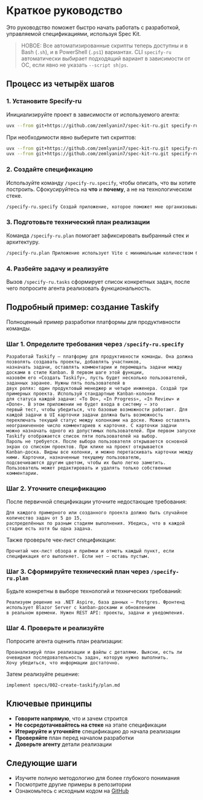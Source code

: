 # Краткое руководство

Это руководство поможет быстро начать работать с разработкой, управляемой спецификациями, используя Spec Kit.

> НОВОЕ: Все автоматизированные скрипты теперь доступны и в Bash (`.sh`), и в PowerShell (`.ps1`) вариантах. CLI `specify-ru` автоматически выбирает подходящий вариант в зависимости от ОС, если явно не указать `--script sh|ps`.

## Процесс из четырёх шагов

### 1. Установите Specify-ru

Инициализируйте проект в зависимости от используемого агента:

```bash
uvx --from git+https://github.com/zemlyanin7/spec-kit-ru.git specify-ru init <PROJECT_NAME>
```

При необходимости явно выберите тип скриптов:
```bash
uvx --from git+https://github.com/zemlyanin7/spec-kit-ru.git specify-ru init <PROJECT_NAME> --script ps  # принудительно PowerShell
uvx --from git+https://github.com/zemlyanin7/spec-kit-ru.git specify-ru init <PROJECT_NAME> --script sh  # принудительно POSIX-оболочка
```

### 2. Создайте спецификацию

Используйте команду `/specify-ru.specify`, чтобы описать, что вы хотите построить. Сфокусируйтесь на **что** и **почему**, а не на технологическом стеке.

```bash
/specify-ru.specify Создай приложение, которое поможет мне организовывать фотографии по отдельным фотоальбомам. Альбомы группируются по дате и могут переупорядочиваться перетаскиванием на главной странице. Альбомы не могут содержать другие вложенные альбомы. Внутри каждого альбома фотографии показываются в плиточном интерфейсе.
```

### 3. Подготовьте технический план реализации

Команда `/specify-ru.plan` помогает зафиксировать выбранный стек и архитектуру.

```bash
/specify-ru.plan Приложение использует Vite с минимальным количеством библиотек. По возможности применяй чистые HTML, CSS и JavaScript. Изображения никуда не загружаются, а метаданные хранятся в локальной базе SQLite.
```

### 4. Разбейте задачу и реализуйте

Вызов `/specify-ru.tasks` сформирует список конкретных задач, после чего попросите агента реализовать функциональность.

## Подробный пример: создание Taskify

Полноценный пример разработки платформы для продуктивности команды.

### Шаг 1. Определите требования через `/specify-ru.specify`

```text
Разработай Taskify — платформу для продуктивности команды. Она должна позволять создавать проекты, добавлять участников,
назначать задачи, оставлять комментарии и перемещать задачи между досками в стиле Kanban. В первом шаге этой функции,
назовём его «Создать Taskify», пусть будет несколько пользователей, заданных заранее. Нужны пять пользователей в
двух ролях: один продуктовый менеджер и четыре инженера. Создай три примерных проекта. Используй стандартные Kanban-колонки
для статуса каждой задачи: «To Do», «In Progress», «In Review» и «Done». В этом приложении не будет входа в систему — это
первый тест, чтобы убедиться, что базовые возможности работают. Для каждой задачи в UI карточки задачи должна быть возможность
переключать текущий статус между колонками на доске. Можно оставлять неограниченное число комментариев к карточке. С карточки задачи
можно назначать одного из допустимых пользователей. При первом запуске Taskify отображается список пяти пользователей на выбор.
Пароль не требуется. После выбора пользователя открывается основной экран со списком проектов. При клике на проект открывается
Kanban-доска. Видны все колонки, и можно перетаскивать карточки между ними. Карточки, назначенные текущему пользователю,
подсвечиваются другим цветом, чтобы их было легко заметить. Пользователь может редактировать и удалять только собственные комментарии.
```

### Шаг 2. Уточните спецификацию

После первичной спецификации уточните недостающие требования:

```text
Для каждого примерного или созданного проекта должно быть случайное количество задач от 5 до 15,
распределённых по разным стадиям выполнения. Убедись, что в каждой стадии есть хотя бы одна задача.
```

Также проверьте чек-лист спецификации:

```text
Прочитай чек-лист обзора и приёмки и отметь каждый пункт, если спецификация его выполняет. Если нет — оставь пустым.
```

### Шаг 3. Сформируйте технический план через `/specify-ru.plan`

Будьте конкретны в выборе технологий и технических требований:

```text
Реализуем решение на .NET Aspire, база данных — Postgres. Фронтенд использует Blazor Server с kanban-досками и обновлением
в реальном времени. Нужен REST API: проекты, задачи и уведомления.
```

### Шаг 4. Проверьте и реализуйте

Попросите агента оценить план реализации:

```text
Проанализируй план реализации и файлы с деталями. Выясни, есть ли очевидная последовательность задач, которую нужно выполнить.
Хочу убедиться, что информации достаточно.
```

Затем реализуйте решение:

```text
implement specs/002-create-taskify/plan.md
```

## Ключевые принципы

- **Говорите напрямую**, что и зачем строится
- **Не сосредотачивайтесь на стеке** на этапе спецификации
- **Итерируйте и уточняйте** спецификацию до начала реализации
- **Проверяйте** план перед началом разработки
- **Доверьте агенту** детали реализации

## Следующие шаги

- Изучите полную методологию для более глубокого понимания
- Посмотрите другие примеры в репозитории
- Ознакомьтесь с исходным кодом на [GitHub](https://github.com/zemlyanin7/spec-kit-ru)
